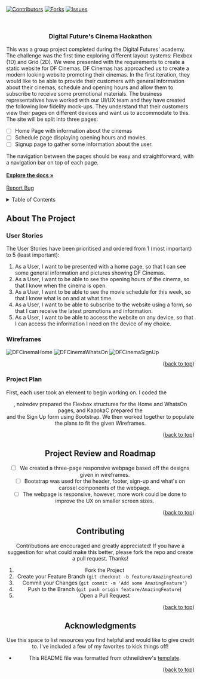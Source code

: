 <a name="cinema_hackathon"></a>

<!-- PROJECT SHIELDS -->
[![Contributors][contributors-shield]](https://github.com/sophiebeard/cinema_hackathon/graphs/contributors)
[![Forks][forks-shield]](https://github.com/sophiebeard/cinema_hackathon/fork)
[![Issues][issues-shield]](https://github.com/sophiebeard/cinema_hackathon/issues)

<!-- PROJECT LOGO -->
<br />
<div align="left">

<h3 align="center">Digital Future's Cinema Hackathon</h3>

  <p align="left"> 
This was a group project completed during the Digital Futures' academy. The challenge was the first time exploring different layout systems: Flexbox (1D) and Grid (2D). We were presented with the requirements to create a static website for DF Cinemas. DF Cinemas has approached us to create a modern looking website promoting their cinemas. In the first iteration, they would like to be able to provide their customers with general information about their cinemas, schedule and opening hours and allow them to subscribe to receive some promotional materials. The business representatives have worked with our UI/UX team and they have created the following low fidelity mock-ups. They understand that their customers view their pages on different devices and want us to accommodate to this. The site will be split into three pages:
  
- [ ] Home Page with information about the cinemas
- [ ] Schedule page displaying opening hours and movies.
- [ ] Signup page to gather some information about the user. 

The navigation between the pages should be easy and straightforward, with a navigation bar on top of each page. 
    <br />
    <br />
    <a href="https://github.com/sophiebeard/cinema_hackathon"><strong>Explore the docs »</strong></a>
    <br />
    <br />
    <a href="https://github.com/sophiebeard/cinema_hackathon">Report Bug</a>
  </p>
</div>



<!-- TABLE OF CONTENTS -->
<details>
  <summary>Table of Contents</summary>
  <ol>
    <li>
      <a href="#about-the-project">About The Project</a>
    </li>
    <li>
      <a href="#project-plan">Project Plan</a>
    </li>
    <li><a href="#project-review-and-roadmap">Project Review and Roadmap</a></li>
    <li><a href="#contributing">Contributing</a></li>
    <li><a href="#acknowledgments">Acknowledgments</a></li>
  </ol>
</details>



<!-- ABOUT THE PROJECT -->
## About The Project

### User Stories

The User Stories have been prioritised and ordered from 1 (most important) to 5 (least important):

1. As a User, I want to be presented with a home page, so that I can see some general information and pictures showing DF Cinemas.
2. As a User, I want to be able to see the opening hours of the cinema, so that I know when the cinema is open.
3. As a User, I want to be able to see the movie schedule for this week, so that I know what is on and at what time.
4. As a User, I want to be able to subscribe to the website using a form, so that I can receive the latest promotions and information.
5. As a User, I want to be able to access the website on any device, so that I can access the information I need on the device of my choice.

### Wireframes
![DFCinemaHome](https://user-images.githubusercontent.com/88347024/200812629-7d8da928-bed0-43c3-a6c6-6e52e2b604e6.JPG)
![DFCinemaWhatsOn](https://user-images.githubusercontent.com/88347024/200812644-37a4ddd2-9957-4a0b-93e2-9a9acdfd2858.JPG)
![DFCinemaSignUp](https://user-images.githubusercontent.com/88347024/200812652-d641ffb8-4e03-4fe7-ab6e-69dfbeb116a2.JPG)

<p align="right">(<a href="#readme-top">back to top</a>)</p>



### Project Plan

First, each user took an element to begin working on. I coded the <header>, noiredev prepared the Flexbox structures for the Home and WhatsOn pages, and KapokaC prepared the <footer> and the Sign Up form using Bootstrap. We then worked together to populate the plans to fit the given Wireframes. 

<p align="right">(<a href="#readme-top">back to top</a>)</p>


<!-- ROADMAP -->
## Project Review and Roadmap

- [ ] We created a three-page responsive webpage based off the designs given in wireframes. 
- [ ] Bootstrap was used for the header, footer, sign-up and what's on carosel components of the webpage. 
- [ ] The webpage is responsive, however, more work could be done to improve the UX on smaller screen sizes. 

<p align="right">(<a href="#readme-top">back to top</a>)</p>



<!-- CONTRIBUTING -->
## Contributing

Contributions are encouraged and greatly appreciated! If you have a suggestion for what could make this better, please fork the repo and create a pull request. Thanks!

1. Fork the Project
2. Create your Feature Branch (`git checkout -b feature/AmazingFeature`)
3. Commit your Changes (`git commit -m 'Add some AmazingFeature'`)
4. Push to the Branch (`git push origin feature/AmazingFeature`)
5. Open a Pull Request

<p align="right">(<a href="#readme-top">back to top</a>)</p>



<!-- ACKNOWLEDGMENTS -->
## Acknowledgments

Use this space to list resources you find helpful and would like to give credit to. I've included a few of my favorites to kick things off!

* This README file was formatted from othneildrew's [template](https://github.com/sophiebeard/Best-README-Template).

<p align="right">(<a href="#readme-top">back to top</a>)</p>



<!-- MARKDOWN LINKS & IMAGES -->
<!-- https://www.markdownguide.org/basic-syntax/#reference-style-links -->
[contributors-shield]: https://img.shields.io/github/contributors/othneildrew/Best-README-Template.svg?style=for-the-badge
[contributors-url]: https://github.com/othneildrew/Best-README-Template/graphs/contributors
[forks-shield]: https://img.shields.io/github/forks/othneildrew/Best-README-Template.svg?style=for-the-badge
[forks-url]: https://github.com/othneildrew/Best-README-Template/network/members
[stars-shield]: https://img.shields.io/github/stars/othneildrew/Best-README-Template.svg?style=for-the-badge
[stars-url]: https://github.com/othneildrew/Best-README-Template/stargazers
[issues-shield]: https://img.shields.io/github/issues/othneildrew/Best-README-Template.svg?style=for-the-badge
[issues-url]: https://github.com/othneildrew/Best-README-Template/issues
[license-shield]: https://img.shields.io/github/license/othneildrew/Best-README-Template.svg?style=for-the-badge
[license-url]: https://github.com/othneildrew/Best-README-Template/blob/master/LICENSE.txt
[linkedin-shield]: https://img.shields.io/badge/-LinkedIn-black.svg?style=for-the-badge&logo=linkedin&colorB=555
[linkedin-url]: https://linkedin.com/in/othneildrew
[product-screenshot]: images/screenshot.png
[Next.js]: https://img.shields.io/badge/next.js-000000?style=for-the-badge&logo=nextdotjs&logoColor=white
[Next-url]: https://nextjs.org/
[React.js]: https://img.shields.io/badge/React-20232A?style=for-the-badge&logo=react&logoColor=61DAFB
[React-url]: https://reactjs.org/
[Vue.js]: https://img.shields.io/badge/Vue.js-35495E?style=for-the-badge&logo=vuedotjs&logoColor=4FC08D
[Vue-url]: https://vuejs.org/
[Angular.io]: https://img.shields.io/badge/Angular-DD0031?style=for-the-badge&logo=angular&logoColor=white
[Angular-url]: https://angular.io/
[Svelte.dev]: https://img.shields.io/badge/Svelte-4A4A55?style=for-the-badge&logo=svelte&logoColor=FF3E00
[Svelte-url]: https://svelte.dev/
[Laravel.com]: https://img.shields.io/badge/Laravel-FF2D20?style=for-the-badge&logo=laravel&logoColor=white
[Laravel-url]: https://laravel.com
[Bootstrap.com]: https://img.shields.io/badge/Bootstrap-563D7C?style=for-the-badge&logo=bootstrap&logoColor=white
[Bootstrap-url]: https://getbootstrap.com
[JQuery.com]: https://img.shields.io/badge/jQuery-0769AD?style=for-the-badge&logo=jquery&logoColor=white
[JQuery-url]: https://jquery.com
